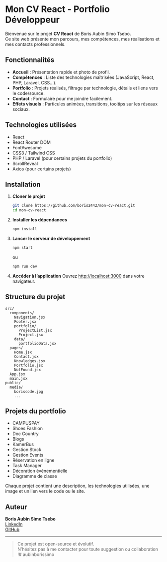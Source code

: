 # Mon CV React - Portfolio Développeur

Bienvenue sur le projet **CV React** de Boris Aubin Simo Tsebo.  
Ce site web présente mon parcours, mes compétences, mes réalisations et mes contacts professionnels.

## Fonctionnalités

- **Accueil** : Présentation rapide et photo de profil.
- **Compétences** : Liste des technologies maîtrisées (JavaScript, React, PHP, Laravel, CSS...).
- **Portfolio** : Projets réalisés, filtrage par technologie, détails et liens vers le code/source.
- **Contact** : Formulaire pour me joindre facilement.
- **Effets visuels** : Particules animées, transitions, tooltips sur les réseaux sociaux.

## Technologies utilisées

- React
- React Router DOM
- FontAwesome
- CSS3 / Tailwind CSS
- PHP / Laravel (pour certains projets du portfolio)
- ScrollReveal
- Axios (pour certains projets)

## Installation

1. **Cloner le projet**
   ```bash
   git clone https://github.com/boris2442/mon-cv-react.git
   cd mon-cv-react
   ```

2. **Installer les dépendances**
   ```bash
   npm install
   ```

3. **Lancer le serveur de développement**
   ```bash
   npm start
   ```
   ou
   ```bash
   npm run dev
   ```

4. **Accéder à l’application**
   Ouvrez [http://localhost:3000](http://localhost:3000) dans votre navigateur.

## Structure du projet

```
src/
  components/
    Navigation.jsx
    Footer.jsx
    portfolio/
      ProjectList.jsx
      Project.jsx
    data/
      portfolioData.jsx
  pages/
    Home.jsx
    Contact.jsx
    Knowledges.jsx
    Portfolio.jsx
    NotFound.jsx
  App.jsx
  main.jsx
public/
  media/
    boriscode.jpg
    ...
```

## Projets du portfolio

- CAMPUSPAY
- Shoes Fashion
- Doc Country
- Blogs
- KamerBus
- Gestion Stock
- Gestion Events
- Réservation en ligne
- Task Manager
- Décoration évènementielle
- Diagramme de classe

Chaque projet contient une description, les technologies utilisées, une image et un lien vers le code ou le site.

## Auteur

**Boris Aubin Simo Tsebo**  
[LinkedIn](https://www.linkedin.com/in/boris-aubin-simo-26b9a0369)  
[GitHub](https://github.com/boris2442)

---

> Ce projet est open-source et évolutif.  
> N’hésitez pas à me contacter pour toute suggestion ou collaboration !#   a u b i n b o r i s s i m o  
 